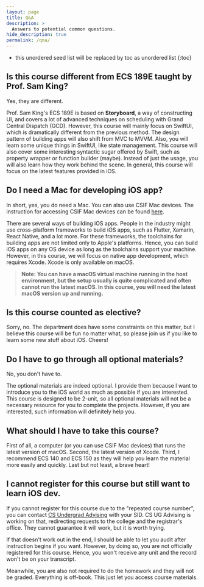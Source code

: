 ```yaml
---
layout: page
title: Q&A
description: >
  Answers to potential common questions.
hide_description: true
permalink: /qna/
---
```


* this unordered seed list will be replaced by toc as unordered list
{:toc}

## Is this course different from ECS 189E taught by Prof. Sam King?

Yes, they are different. 

Prof. Sam King's ECS 189E is based on **Storyboard**, a way of constructing UI, and covers a lot of advanced techniques on scheduling with Grand Central Dispatch (GCD). However, this course will mainly focus on SwiftUI, which is dramatically different from the previous method. The design pattern of building apps will also shift from MVC to MVVM. Also, you will learn some unique things in SwiftUI, like state management. This course will also cover some interesting syntactic sugar offered by Swift, such as property wrapper or function builder (maybe). Instead of just the usage, you will also learn how they work behind the scene. In general, this course will focus on the latest features provided in iOS.

## Do I need a Mac for developing iOS app?

In short, yes, you do need a Mac. You can also use CSIF Mac devices. The instruction for accessing CSIF Mac devices can be found [here](/mac).

There are several ways of building iOS apps. People in the industry might use cross-platform frameworks to build iOS apps, such as Flutter, Xamarin, React Native, and a lot more. For these frameworks, the toolchains for building apps are not limited only to Apple's platforms. Hence, you can build iOS apps on any OS device as long as the toolchains support your machine. However, in this course, we will focus on native app development, which requires Xcode. Xcode is only available on macOS. 

> **Note: You can have a macOS virtual machine running in the host environment, but the setup usually is quite complicated and often cannot run the latest macOS. In this course, you will need the latest macOS version up and running.**

## Is this course counted as elective?

Sorry, no. The department does have some constraints on this matter, but I believe this course will be fun no matter what, so please join us if you like to learn some new stuff about iOS. Cheers!

## Do I have to go through all optional materials?

No, you don't have to. 

The optional materials are indeed optional. I provide them because I want to introduce you to the iOS world as much as possible if you are interested. This course is designed to be 2-unit, so all optional materials will not be a necessary resource for you to complete the projects. However, if you are interested, such information will definitely help you.

## What should I have to take this course?

First of all, a computer (or you can use CSIF Mac devices) that runs the latest version of macOS. Second, the latest version of Xcode. Third, I recommend ECS 140 and ECS 150 as they will help you learn the material more easily and quickly. Last but not least, a brave heart!

## I cannot register for this course but still want to learn iOS dev.

If you cannot register for this course due to the "repeated course number", you can contact [CS Undergrad Advising](mailto:csugadvising@ucdavis.edu) with your SID. CS UG Advising is working on that, redirecting requests to the college and the registrar's office. They cannot guarantee it will work, but it is worth trying.

If that doesn't work out in the end, I should be able to let you audit after instruction begins if you want. However, by doing so, you are not officially registered for this course. Hence, you won't receive any unit and the record won't be on your transcript.

Meanwhile, you are also not required to do the homework and they will not be graded. Everything is off-book. This just let you access course materials.
